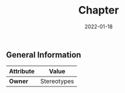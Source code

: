 ﻿---
title: Chapter
toc: false
type: specs
date: "2022-01-18"
draft: false
specification: VEC
version: 1.2.2
documentType: "Recommendation"
elementType: Class
classes:
  - Chapter
menu_name: vec-1.2.2
---


## General Information

| Attribute               | Value |
|-------------------------|-------|
| **Owner**               | Stereotypes |
